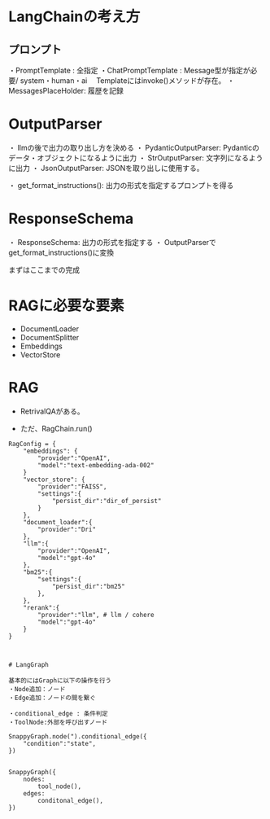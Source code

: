 # LangChainの考え方

## プロンプト
・PromptTemplate : 全指定
・ChatPromptTemplate : Message型が指定が必要/ system・human・ai
　Templateにはinvoke()メソッドが存在。
・MessagesPlaceHolder: 履歴を記録

# OutputParser
・ llmの後で出力の取り出し方を決める
・ PydanticOutputParser: Pydanticのデータ・オブジェクトになるように出力
・ StrOutputParser: 文字列になるように出力
・ JsonOutputParser: JSONを取り出しに使用する。

・ get_format_instructions(): 出力の形式を指定するプロンプトを得る

# ResponseSchema
・ ResponseSchema: 出力の形式を指定する
・ OutputParserでget_format_instructions()に変換

まずはここまでの完成

# RAGに必要な要素

* DocumentLoader
* DocumentSplitter
* Embeddings
* VectorStore


# RAG
* RetrivalQAがある。


* ただ、RagChain.run()

```
RagConfig = {
    "embeddings": {
        "provider":"OpenAI",
        "model":"text-embedding-ada-002"
    }
    "vector_store": {
        "provider":"FAISS",
        "settings":{
            "persist_dir":"dir_of_persist"
        }
    },
    "document_loader":{
        "provider":"Dri"
    },
    "llm":{
        "provider":"OpenAI",
        "model":"gpt-4o"
    },
    "bm25":{
        "settings":{
            "persist_dir":"bm25"
        },
    },
    "rerank":{
        "provider":"llm", # llm / cohere
        "model":"gpt-4o"
    }
}



# LangGraph

基本的にはGraphに以下の操作を行う
・Node追加：ノード
・Edge追加：ノードの間を繋ぐ

・conditional_edge : 条件判定
・ToolNode:外部を呼び出すノード

SnappyGraph.node(").conditional_edge({
    "condition":"state",
})


SnappyGraph({
    nodes:
        tool_node(),
    edges:
        conditonal_edge(),
})
